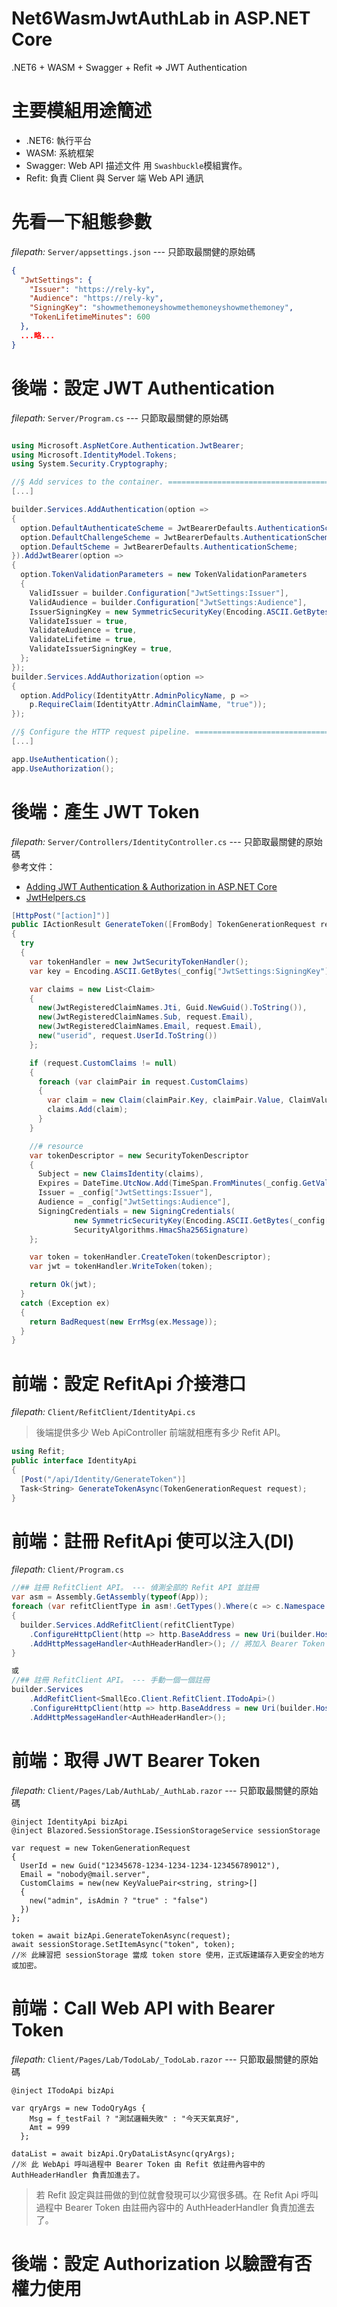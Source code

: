 # Net6WasmJwtAuthLab in ASP.NET Core
.NET6 + WASM + Swagger + Refit => JWT Authentication

# 主要模組用途簡述
* .NET6: 執行平台
* WASM: 系統框架
* Swagger: Web API 描述文件 用 `Swashbuckle`模組實作。
* Refit: 負責 Client 與 Server 端 Web API 通訊

# 先看一下組態參數
*filepath:* `Server/appsettings.json` --- 只節取最關健的原始碼
```json
{
  "JwtSettings": {
    "Issuer": "https://rely-ky",
    "Audience": "https://rely-ky",
    "SigningKey": "showmethemoneyshowmethemoneyshowmethemoney",
    "TokenLifetimeMinutes": 600
  },
  ...略...
}
```

# 後端：設定 JWT Authentication
*filepath:* `Server/Program.cs` --- 只節取最關健的原始碼
```csharp

using Microsoft.AspNetCore.Authentication.JwtBearer;
using Microsoft.IdentityModel.Tokens;
using System.Security.Cryptography;

//§ Add services to the container. ============================================
[...]

builder.Services.AddAuthentication(option =>
{
  option.DefaultAuthenticateScheme = JwtBearerDefaults.AuthenticationScheme;
  option.DefaultChallengeScheme = JwtBearerDefaults.AuthenticationScheme;
  option.DefaultScheme = JwtBearerDefaults.AuthenticationScheme;
}).AddJwtBearer(option =>
{
  option.TokenValidationParameters = new TokenValidationParameters
  {
    ValidIssuer = builder.Configuration["JwtSettings:Issuer"],
    ValidAudience = builder.Configuration["JwtSettings:Audience"],
    IssuerSigningKey = new SymmetricSecurityKey(Encoding.ASCII.GetBytes(builder.Configuration["JwtSettings:SigningKey"])),
    ValidateIssuer = true,
    ValidateAudience = true,
    ValidateLifetime = true,
    ValidateIssuerSigningKey = true,
  };
});
builder.Services.AddAuthorization(option =>
{
  option.AddPolicy(IdentityAttr.AdminPolicyName, p =>
    p.RequireClaim(IdentityAttr.AdminClaimName, "true"));
});

//§ Configure the HTTP request pipeline. ======================================
[...]

app.UseAuthentication();
app.UseAuthorization();
```

# 後端：產生 JWT Token
*filepath:* `Server/Controllers/IdentityController.cs` --- 只節取最關健的原始碼   
參考文件：   
* [Adding JWT Authentication & Authorization in ASP.NET Core](https://www.youtube.com/watch?v=mgeuh8k3I4g&t=2s&ab_channel=NickChapsas)   
* [JwtHelpers.cs](https://github.com/doggy8088/AspNetCore6JwtAuthDemo/blob/main/JwtHelpers.cs)   
```csharp
[HttpPost("[action]")]
public IActionResult GenerateToken([FromBody] TokenGenerationRequest request)
{
  try
  {
    var tokenHandler = new JwtSecurityTokenHandler();
    var key = Encoding.ASCII.GetBytes(_config["JwtSettings:SigningKey"]);

    var claims = new List<Claim>
    {
      new(JwtRegisteredClaimNames.Jti, Guid.NewGuid().ToString()),
      new(JwtRegisteredClaimNames.Sub, request.Email),
      new(JwtRegisteredClaimNames.Email, request.Email),
      new("userid", request.UserId.ToString())
    };

    if (request.CustomClaims != null)
    {
      foreach (var claimPair in request.CustomClaims)
      {
        var claim = new Claim(claimPair.Key, claimPair.Value, ClaimValueTypes.String);
        claims.Add(claim);
      }
    }

    //# resource
    var tokenDescriptor = new SecurityTokenDescriptor
    {
      Subject = new ClaimsIdentity(claims),
      Expires = DateTime.UtcNow.Add(TimeSpan.FromMinutes(_config.GetValue<double>("JwtSettings:TokenLifetimeMinutes"))),
      Issuer = _config["JwtSettings:Issuer"],
      Audience = _config["JwtSettings:Audience"],
      SigningCredentials = new SigningCredentials(
              new SymmetricSecurityKey(Encoding.ASCII.GetBytes(_config["JwtSettings:SigningKey"])), 
              SecurityAlgorithms.HmacSha256Signature)
    };

    var token = tokenHandler.CreateToken(tokenDescriptor);
    var jwt = tokenHandler.WriteToken(token);

    return Ok(jwt);
  }
  catch (Exception ex)
  {
    return BadRequest(new ErrMsg(ex.Message));
  }
}
```
# 前端：設定 RefitApi 介接港口
*filepath:* `Client/RefitClient/IdentityApi.cs` 
> 後端提供多少 Web ApiController 前端就相應有多少 Refit API。 
```csharp
using Refit;
public interface IdentityApi
{
  [Post("/api/Identity/GenerateToken")]
  Task<String> GenerateTokenAsync(TokenGenerationRequest request);
}
```
# 前端：註冊 RefitApi 使可以注入(DI)
*filepath:* `Client/Program.cs`
```csharp
//## 註冊 RefitClient API。 --- 偵測全部的 Refit API 並註冊
var asm = Assembly.GetAssembly(typeof(App));
foreach (var refitClientType in asm!.GetTypes().Where(c => c.Namespace == "SmallEco.Client.RefitClient" && c.IsInterface && c.Name.EndsWith("Api")))
{
  builder.Services.AddRefitClient(refitClientType)
    .ConfigureHttpClient(http => http.BaseAddress = new Uri(builder.HostEnvironment.BaseAddress))
    .AddHttpMessageHandler<AuthHeaderHandler>(); // 將加入 Bearer Token
}

或
//## 註冊 RefitClient API。 --- 手動一個一個註冊
builder.Services
    .AddRefitClient<SmallEco.Client.RefitClient.ITodoApi>()
    .ConfigureHttpClient(http => http.BaseAddress = new Uri(builder.HostEnvironment.BaseAddress))
    .AddHttpMessageHandler<AuthHeaderHandler>();
```

# 前端：取得 JWT Bearer Token
*filepath:* `Client/Pages/Lab/AuthLab/_AuthLab.razor` --- 只節取最關健的原始碼   
```razor
@inject IdentityApi bizApi
@inject Blazored.SessionStorage.ISessionStorageService sessionStorage

var request = new TokenGenerationRequest
{
  UserId = new Guid("12345678-1234-1234-1234-123456789012"),
  Email = "nobody@mail.server",
  CustomClaims = new(new KeyValuePair<string, string>[]
  {
    new("admin", isAdmin ? "true" : "false")
  })
};

token = await bizApi.GenerateTokenAsync(request);
await sessionStorage.SetItemAsync("token", token);
//※ 此練習把 sessionStorage 當成 token store 使用，正式版建議存入更安全的地方或加密。
```

# 前端：Call Web API with Bearer Token
*filepath:* `Client/Pages/Lab/TodoLab/_TodoLab.razor` --- 只節取最關健的原始碼   
```razor
@inject ITodoApi bizApi

var qryArgs = new TodoQryAgs {
    Msg = f_testFail ? "測試邏輯失敗" : "今天天氣真好",
    Amt = 999
  };

dataList = await bizApi.QryDataListAsync(qryArgs);
//※ 此 WebApi 呼叫過程中 Bearer Token 由 Refit 依註冊內容中的 AuthHeaderHandler 負責加進去了。
```
>
> 若 Refit 設定與註冊做的到位就會發現可以少寫很多碼。在 Refit Api 呼叫過程中 Bearer Token 由註冊內容中的 AuthHeaderHandler 負責加進去了。
> 

# 後端：設定 Authorization 以驗證有否權力使用



